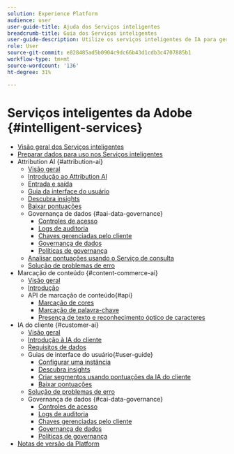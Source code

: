 ```yaml
---
solution: Experience Platform
audience: user
user-guide-title: Ajuda dos Serviços inteligentes
breadcrumb-title: Guia dos Serviços inteligentes
user-guide-description: Utilize os serviços inteligentes de IA para gerar pontuações, descobrir insights e criar segmentos a partir dos dados dos eventos de marketing.
role: User
source-git-commit: e828485ad5b0904c9dc66b43d1cdb3c4707885b1
workflow-type: tm+mt
source-wordcount: '136'
ht-degree: 31%

---
```



# Serviços inteligentes da Adobe {#intelligent-services}

- [Visão geral dos Serviços inteligentes](home.md)
- [Preparar dados para uso nos Serviços inteligentes](data-preparation.md)
- Attribution AI {#attribution-ai}
   - [Visão geral](attribution-ai/overview.md)
   - [Introdução ao Attribution AI](attribution-ai/getting-started.md)
   - [Entrada e saída](attribution-ai/input-output.md)
   - [Guia da interface do usuário](attribution-ai/user-guide.md)
   - [Descubra insights](attribution-ai/discover-insights.md)
   - [Baixar pontuações](attribution-ai/download-scores.md)
   - Governança de dados {#aai-data-governance}
      - [Controles de acesso](attribution-ai/aai-data-governance/access-controls.md)
      - [Logs de auditoria](attribution-ai/aai-data-governance/audit-logs.md)
      - [Chaves gerenciadas pelo cliente](attribution-ai/aai-data-governance/customer-managed-keys.md)
      - [Governança de dados](attribution-ai/aai-data-governance/data-governance.md)
      - [Políticas de governança](attribution-ai/aai-data-governance/governance-policies.md)
   - [Analisar pontuações usando o Serviço de consulta](attribution-ai/aai-query-service.md)
   - [Solução de problemas de erro](attribution-ai/troubleshooting.md)
- Marcação de conteúdo {#content-commerce-ai}
   - [Visão geral](content-commerce-ai/overview.md)
   - [Introdução](content-commerce-ai/getting-started.md)
   - API de marcação de conteúdo{#api}
      - [Marcação de cores](content-commerce-ai/api/color-tagging.md)
      - [Marcação de palavra-chave](content-commerce-ai/api/keyword-tagging.md)
      - [Presença de texto e reconhecimento óptico de caracteres](content-commerce-ai/api/optical-character-recognition.md)
- IA do cliente {#customer-ai}
   - [Visão geral](customer-ai/overview.md)
   - [Introdução à IA do cliente](customer-ai/getting-started.md)
   - [Requisitos de dados](customer-ai/data-requirements.md)
   - Guias de interface do usuário{#user-guide}
      - [Configurar uma instância](customer-ai/user-guide/configure.md)
      - [Descubra insights](customer-ai/user-guide/discover-insights.md)
      - [Criar segmentos usando pontuações da IA do cliente](customer-ai/user-guide/create-segment.md)
      - [Baixar pontuações](customer-ai/user-guide/download-scores.md)
   - [Solução de problemas de erro](customer-ai/troubleshooting.md)
   - Governança de dados {#cai-data-governance}
      - [Controles de acesso](customer-ai/cai-data-governance/access-controls.md)
      - [Logs de auditoria](customer-ai/cai-data-governance/audit-logs.md)
      - [Chaves gerenciadas pelo cliente](customer-ai/cai-data-governance/customer-managed-keys.md)
      - [Governança de dados](customer-ai/cai-data-governance/data-governance.md)
      - [Políticas de governança](customer-ai/cai-data-governance/governance-policies.md)
- [Notas de versão da Platform](https://experienceleague.adobe.com/en/docs/experience-platform/release-notes/latest)
